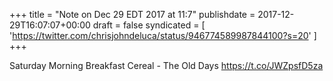 +++
title = "Note on Dec 29 EDT 2017 at 11:7"
publishdate = 2017-12-29T16:07:07+00:00
draft = false
syndicated = [ 'https://twitter.com/chrisjohndeluca/status/946774589987844100?s=20' ]
+++

Saturday Morning Breakfast Cereal - The Old Days https://t.co/JWZpsfD5za
